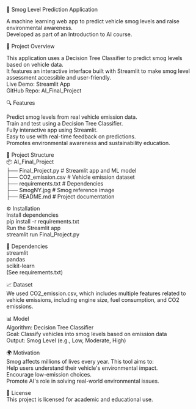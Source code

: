 🚗 Smog Level Prediction Application

A machine learning web app to predict vehicle smog levels and raise environmental awareness.
<br>Developed as part of an Introduction to AI course.

📌 Project Overview

This application uses a Decision Tree Classifier to predict smog levels based on vehicle data.
<br>It features an interactive interface built with Streamlit to make smog level assessment accessible and user-friendly.
<br>Live Demo: Streamlit App
<br>GitHub Repo: AI_Final_Project

🔍 Features

Predict smog levels from real vehicle emission data.
<br>Train and test using a Decision Tree Classifier.
<br>Fully interactive app using Streamlit.
<br>Easy to use with real-time feedback on predictions.
<br>Promotes environmental awareness and sustainability education.

📁 Project Structure
<br>📦 AI_Final_Project
<br>├── Final_Project.py         # Streamlit app and ML model
<br>├── CO2_emission.csv         # Vehicle emission dataset
<br>├── requirements.txt         # Dependencies
<br>├── SmogNY.jpg               # Smog reference image
<br>├── README.md                # Project documentation

⚙️ Installation
<br>Install dependencies
<br>pip install -r requirements.txt
<br>Run the Streamlit app
<br>streamlit run Final_Project.py

🧪 Dependencies
<br>streamlit
<br>pandas
<br>scikit-learn
<br>(See requirements.txt)

📈 Dataset
<br>We used CO2_emission.csv, which includes multiple features related to vehicle emissions, including engine size, fuel consumption, and CO2 emissions.

📊 Model
<br>Algorithm: Decision Tree Classifier
<br>Goal: Classify vehicles into smog levels based on emission data
<br>Output: Smog Level (e.g., Low, Moderate, High)

🌍 Motivation
<br>Smog affects millions of lives every year. This tool aims to:
<br>Help users understand their vehicle's environmental impact.
<br>Encourage low-emission choices.
<br>Promote AI's role in solving real-world environmental issues.

📜 License
<br>This project is licensed for academic and educational use.
